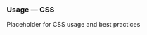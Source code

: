 <h3 class="text-heading--small m-bottom--medium">Usage &mdash; CSS</h3>

Placeholder for CSS usage and best practices

